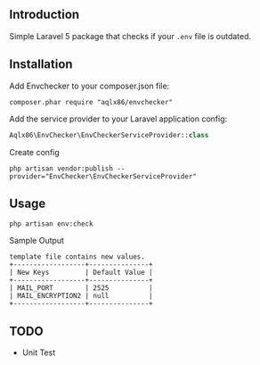 Introduction
------------

Simple Laravel 5 package that checks if your `.env` file is outdated.


Installation
------------

Add Envchecker to your composer.json file:

```composer.phar require "aqlx86/envchecker"```


Add the service provider to your Laravel application config:

```PHP
Aqlx86\EnvChecker\EnvCheckerServiceProvider::class
```

Create config
```
php artisan vendor:publish --provider="EnvChecker\EnvCheckerServiceProvider"
```

Usage
-----

```
php artisan env:check
```

Sample Output

```
template file contains new values.
+------------------+---------------+
| New Keys         | Default Value |
+------------------+---------------+
| MAIL_PORT        | 2525          |
| MAIL_ENCRYPTION2 | null          |
+------------------+---------------+
```

TODO
----

* Unit Test
